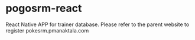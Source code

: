 # pogosrm-react
React Native APP for trainer database.
Please refer to the parent website to register pokesrm.pmanaktala.com
